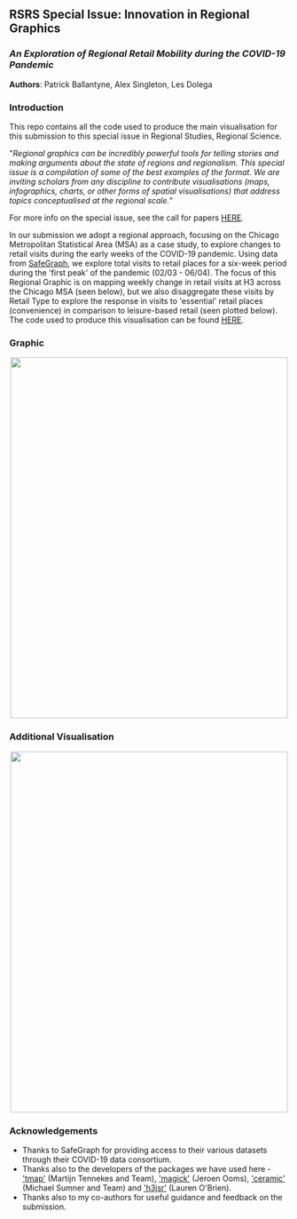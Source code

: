 
## RSRS Special Issue: Innovation in Regional Graphics 

### *An Exploration of Regional Retail Mobility during the COVID-19 Pandemic*

**Authors**: Patrick Ballantyne, Alex Singleton, Les Dolega

### Introduction 

This repo contains all the code used to produce the main visualisation for this submission to this special issue in Regional Studies, Regional Science. 

"*Regional graphics can be incredibly powerful tools for telling stories and making arguments about the state of regions and regionalism. This special issue is a compilation of some of the best examples of the format. We are inviting scholars from any discipline to contribute visualisations (maps, infographics, charts, or other forms of spatial visualisations) that address topics conceptualised at the regional scale.*" 

For more info on the special issue, see the call for papers [HERE](https://www.regionalstudies.org/special_issue/rsrs-innovation-in-regional-graphics/).

In our submission we adopt a regional approach, focusing on the Chicago Metropolitan Statistical Area (MSA) as a case study, to explore changes to retail visits during the early weeks of the COVID-19 pandemic. Using data from [SafeGraph](https://www.safegraph.com/covid-19-data-consortium#:~:text=SafeGraph%20is%20providing%20free%20access,COVID%2D19%20(Coronavirus)), we explore total visits to retail places for a six-week period during the 'first peak' of the pandemic (02/03 - 06/04). The focus of this Regional Graphic is on mapping weekly change in retail visits at H3 across the Chicago MSA (seen below), but we also disaggregate these visits by Retail Type to explore the response in visits to 'essential' retail places (convenience) in comparison to leisure-based retail (seen plotted below). The code used to produce this visualisation can be found [HERE](RSRS_Graphic.R).

### Graphic

  <p align="center">
 <img width="500" height="650" src ="Outputs/Maps/RSRS.gif">
</p>

### Additional Visualisation 

  <p align="center">
 <img width="500" height="650" src ="Outputs/barchart.tiff">
</p>


### Acknowledgements

* Thanks to SafeGraph for providing access to their various datasets through their COVID-19 data consortium.
* Thanks also to the developers of the packages we have used here - ['tmap'](https://github.com/mtennekes/tmap) (Martijn Tennekes and Team), ['magick'](https://github.com/ropensci/magick) (Jeroen Ooms), ['ceramic'](https://cran.r-project.org/web/packages/ceramic/index.html) (Michael Sumner and Team) and ['h3jsr'](https://github.com/obrl-soil/h3jsr) (Lauren O'Brien).
* Thanks also to my co-authors for useful guidance and feedback on the submission.

